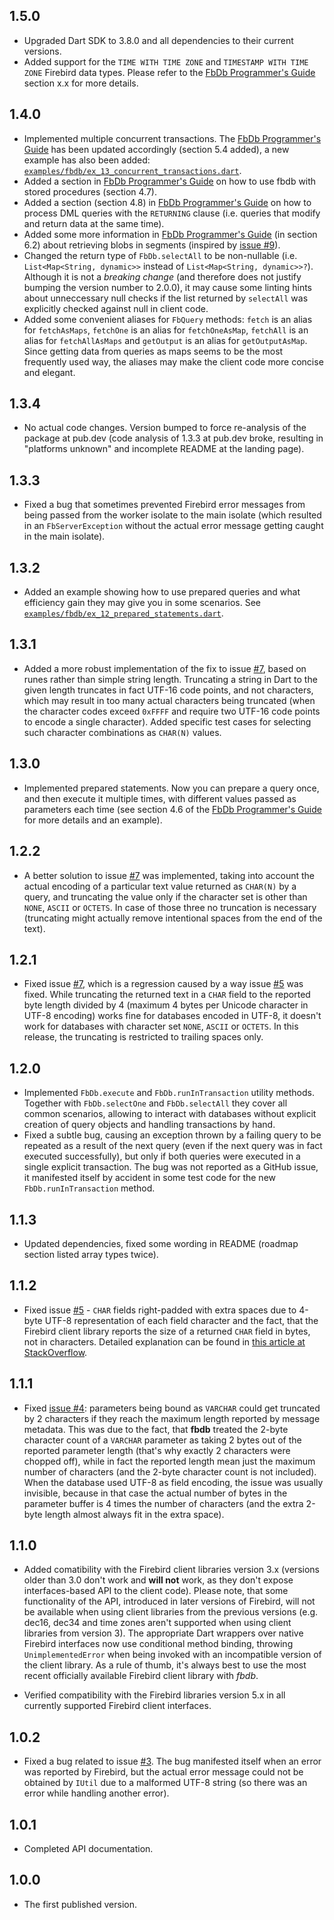 ## 1.5.0
- Upgraded Dart SDK to 3.8.0 and all dependencies to their current versions.
- Added support for the `TIME WITH TIME ZONE` and `TIMESTAMP WITH TIME ZONE`
  Firebird data types. Please refer to the [FbDb Programmer's Guide](https://github.com/hipercompl/fbdb/blob/main/doc/fbdb_guide.md) section x.x for more details.

## 1.4.0

- Implemented multiple concurrent transactions. The [FbDb Programmer's Guide](https://github.com/hipercompl/fbdb/blob/main/doc/fbdb_guide.md) has been updated accordingly (section 5.4 added), a new example has also been added: [`examples/fbdb/ex_13_concurrent_transactions.dart`](https://github.com/hipercompl/fbdb/blob/main/example/fbdb/ex_13_concurrent_transactions.dart).
- Added a section in [FbDb Programmer's Guide](https://github.com/hipercompl/fbdb/blob/main/doc/fbdb_guide.md) on how to use fbdb with stored procedures (section 4.7).
- Added a section (section 4.8) in [FbDb Programmer's Guide](https://github.com/hipercompl/fbdb/blob/main/doc/fbdb_guide.md) on how to process DML queries with the `RETURNING` clause (i.e. queries that modify and return data at the same time).
- Added some more information in [FbDb Programmer's Guide](https://github.com/hipercompl/fbdb/blob/main/doc/fbdb_guide.md) (in section 6.2) about retrieving blobs in segments (inspired by [issue #9](https://github.com/hipercompl/fbdb/issues/9)).
- Changed the return type of `FbDb.selectAll` to be non-nullable (i.e. `List<Map<String, dynamic>>` instead of `List<Map<String, dynamic>>?`). Although it is not a *breaking change* (and therefore does not justify bumping the version number to 2.0.0), it may cause some linting hints about unneccessary null checks if the list returned by `selectAll` was explicitly checked against null in client code.
- Added some convenient aliases for `FbQuery` methods: `fetch` is an alias for `fetchAsMaps`, `fetchOne` is an alias for `fetchOneAsMap`, `fetchAll` is an alias for `fetchAllAsMaps` and `getOutput` is an alias for `getOutputAsMap`. Since getting data from queries as maps seems to be the most frequently used way, the aliases may make the client code more concise and elegant.

## 1.3.4

- No actual code changes. Version bumped to force re-analysis of the package at pub.dev (code analysis of 1.3.3 at pub.dev broke, resulting in "platforms unknown" and incomplete README at the landing page).

## 1.3.3

- Fixed a bug that sometimes prevented Firebird error messages from being passed from the worker isolate to the main isolate (which resulted in an `FbServerException` without the actual error message getting caught in the main isolate).

## 1.3.2

- Added an example showing how to use prepared queries and what efficiency gain they may give you in some scenarios. See [`examples/fbdb/ex_12_prepared_statements.dart`](https://github.com/hipercompl/fbdb/blob/main/example/fbdb/ex_12_prepared_statements.dart).

## 1.3.1

- Added a more robust implementation of the fix to issue [#7](https://github.com/hipercompl/fbdb/issues/7), based on runes rather than simple string length. Truncating a string in Dart to the given length truncates in fact UTF-16 code points, and not characters, which may result in too many actual characters being truncated (when the character codes exceed `0xFFFF` and require two UTF-16 code points to encode a single character). Added specific test cases for selecting such character combinations as `CHAR(N)` values.

## 1.3.0

- Implemented prepared statements. Now you can prepare a query once, and then execute it multiple times, with different values passed as parameters each time (see section 4.6 of the [FbDb Programmer's Guide](https://github.com/hipercompl/fbdb/blob/main/doc/fbdb_guide.md) for more details and an example).

## 1.2.2

- A better solution to issue [#7](https://github.com/hipercompl/fbdb/issues/7) was implemented, taking into account the actual encoding of a particular text value returned as `CHAR(N)` by a query, and truncating the value only if the character set is other than `NONE`, `ASCII` or `OCTETS`. In case of those three no truncation is necessary (truncating might actually remove intentional spaces from the end of the text).

## 1.2.1

- Fixed issue [#7](https://github.com/hipercompl/fbdb/issues/7), which is a regression caused by a way issue [#5](https://github.com/hipercompl/fbdb/issues/5) was fixed. While truncating the returned text in a `CHAR` field to the reported byte length divided by 4 (maximum 4 bytes per Unicode character in UTF-8 encoding) works fine for databases encoded in UTF-8, it doesn't work for databases with character set `NONE`, `ASCII` or `OCTETS`. In this release, the truncating is restricted to trailing spaces only.

## 1.2.0

- Implemented `FbDb.execute` and `FbDb.runInTransaction` utility methods. Together with `FbDb.selectOne` and `FbDb.selectAll` they cover all common scenarios, allowing to interact with databases without explicit creation of query objects and handling transactions by hand.
- Fixed a subtle bug, causing an exception thrown by a failing query to be repeated as a result of the next query (even if the next query was in fact executed successfully), but only if both queries were executed in a single explicit transaction. The bug was not reported as a GitHub issue, it manifested itself by accident in some test code for the new `FbDb.runInTransaction` method.

## 1.1.3

- Updated dependencies, fixed some wording in README (roadmap section listed array types twice).

## 1.1.2

- Fixed issue [#5](https://github.com/hipercompl/fbdb/issues/5) - `CHAR` fields right-padded with extra spaces due to 4-byte UTF-8 representation of each field character and the fact, that the Firebird client library reports the size of a returned `CHAR` field in bytes, not in characters. Detailed explanation can be found in [this article at StackOverflow](https://stackoverflow.com/questions/54657441/when-use-charset-parameter-pdo-fetchs-blank-spaces-in-fields#54672762).

## 1.1.1

- Fixed [issue #4](https://github.com/hipercompl/fbdb/issues/4): parameters being bound as `VARCHAR` could get truncated by 2 characters if they reach the maximum length reported by message metadata. This was due to the fact, that **fbdb** treated the 2-byte character count of a `VARCHAR` parameter as taking 2 bytes out of the reported parameter length (that's why exactly 2 characters were chopped off), while in fact the reported length mean just the maximum number of characters (and the 2-byte character count is not included). When the database used UTF-8 as field encoding, the issue was usually invisible, because in that case the actual number of bytes in the parameter buffer is 4 times the number of characters (and the extra 2-byte length almost always fit in the extra space).

## 1.1.0

- Added comatibility with the Firebird client libraries version 3.x (versions older than 3.0 don't work and **will not** work, as they don't expose interfaces-based API to the client code). Please note, that some functionality of the API, introduced in later versions of Firebird, will not be available when using client libraries from the previous versions (e.g. dec16, dec34 and time zones aren't supported when using client libraries from version 3). The appropriate Dart wrappers over native Firebird interfaces now use conditional method binding, throwing `UnimplementedError` when being invoked with an incompatible version of the client library. As a rule of thumb, it's always best to use the most recent officially available Firebird client library with *fbdb*.

- Verified compatibility with the Firebird libraries version 5.x in all currently supported Firebird client interfaces.

## 1.0.2

- Fixed a bug related to issue [#3](https://github.com/hipercompl/fbdb/issues/3). The bug manifested itself when an error was reported by Firebird, but the actual error message could not be obtained by `IUtil` due to a malformed UTF-8 string (so there was an error while handling another error).

## 1.0.1

- Completed API documentation.

## 1.0.0

- The first published version.
